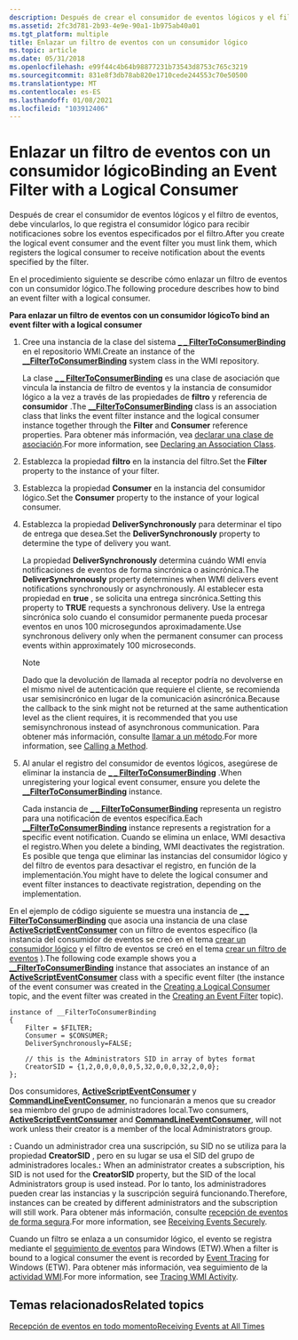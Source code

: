 ```yaml
---
description: Después de crear el consumidor de eventos lógicos y el filtro de eventos, debe vincularlos, lo que registra el consumidor lógico para recibir notificaciones sobre los eventos especificados por el filtro.
ms.assetid: 2fc3d781-2b93-4e9e-90a1-1b975ab40a01
ms.tgt_platform: multiple
title: Enlazar un filtro de eventos con un consumidor lógico
ms.topic: article
ms.date: 05/31/2018
ms.openlocfilehash: e99f44c4b64b98877231b73543d8753c765c3219
ms.sourcegitcommit: 831e8f3db78ab820e1710cede244553c70e50500
ms.translationtype: MT
ms.contentlocale: es-ES
ms.lasthandoff: 01/08/2021
ms.locfileid: "103912406"
---
```

# <a name="binding-an-event-filter-with-a-logical-consumer"></a><span data-ttu-id="f6303-103">Enlazar un filtro de eventos con un consumidor lógico</span><span class="sxs-lookup"><span data-stu-id="f6303-103">Binding an Event Filter with a Logical Consumer</span></span>

<span data-ttu-id="f6303-104">Después de crear el consumidor de eventos lógicos y el filtro de eventos, debe vincularlos, lo que registra el consumidor lógico para recibir notificaciones sobre los eventos especificados por el filtro.</span><span class="sxs-lookup"><span data-stu-id="f6303-104">After you create the logical event consumer and the event filter you must link them, which registers the logical consumer to receive notification about the events specified by the filter.</span></span>

<span data-ttu-id="f6303-105">En el procedimiento siguiente se describe cómo enlazar un filtro de eventos con un consumidor lógico.</span><span class="sxs-lookup"><span data-stu-id="f6303-105">The following procedure describes how to bind an event filter with a logical consumer.</span></span>

<span data-ttu-id="f6303-106">**Para enlazar un filtro de eventos con un consumidor lógico**</span><span class="sxs-lookup"><span data-stu-id="f6303-106">**To bind an event filter with a logical consumer**</span></span>

1.  <span data-ttu-id="f6303-107">Cree una instancia de la clase del sistema [**\_ \_ FilterToConsumerBinding**](--filtertoconsumerbinding.md) en el repositorio WMI.</span><span class="sxs-lookup"><span data-stu-id="f6303-107">Create an instance of the [**\_\_FilterToConsumerBinding**](--filtertoconsumerbinding.md) system class in the WMI repository.</span></span>

    <span data-ttu-id="f6303-108">La clase [**\_ \_ FilterToConsumerBinding**](--filtertoconsumerbinding.md) es una clase de asociación que vincula la instancia de filtro de eventos y la instancia de consumidor lógico a la vez a través de las propiedades de **filtro** y referencia de **consumidor** .</span><span class="sxs-lookup"><span data-stu-id="f6303-108">The [**\_\_FilterToConsumerBinding**](--filtertoconsumerbinding.md) class is an association class that links the event filter instance and the logical consumer instance together through the **Filter** and **Consumer** reference properties.</span></span> <span data-ttu-id="f6303-109">Para obtener más información, vea [declarar una clase de asociación](declaring-an-association-class.md).</span><span class="sxs-lookup"><span data-stu-id="f6303-109">For more information, see [Declaring an Association Class](declaring-an-association-class.md).</span></span>

2.  <span data-ttu-id="f6303-110">Establezca la propiedad **filtro** en la instancia del filtro.</span><span class="sxs-lookup"><span data-stu-id="f6303-110">Set the **Filter** property to the instance of your filter.</span></span>
3.  <span data-ttu-id="f6303-111">Establezca la propiedad **Consumer** en la instancia del consumidor lógico.</span><span class="sxs-lookup"><span data-stu-id="f6303-111">Set the **Consumer** property to the instance of your logical consumer.</span></span>
4.  <span data-ttu-id="f6303-112">Establezca la propiedad **DeliverSynchronously** para determinar el tipo de entrega que desea.</span><span class="sxs-lookup"><span data-stu-id="f6303-112">Set the **DeliverSynchronously** property to determine the type of delivery you want.</span></span>

    <span data-ttu-id="f6303-113">La propiedad **DeliverSynchronously** determina cuándo WMI envía notificaciones de eventos de forma sincrónica o asincrónica.</span><span class="sxs-lookup"><span data-stu-id="f6303-113">The **DeliverSynchronously** property determines when WMI delivers event notifications synchronously or asynchronously.</span></span> <span data-ttu-id="f6303-114">Al establecer esta propiedad en **true** , se solicita una entrega sincrónica.</span><span class="sxs-lookup"><span data-stu-id="f6303-114">Setting this property to **TRUE** requests a synchronous delivery.</span></span> <span data-ttu-id="f6303-115">Use la entrega sincrónica solo cuando el consumidor permanente pueda procesar eventos en unos 100 microsegundos aproximadamente.</span><span class="sxs-lookup"><span data-stu-id="f6303-115">Use synchronous delivery only when the permanent consumer can process events within approximately 100 microseconds.</span></span>

    > [!Note]  
    > <span data-ttu-id="f6303-116">Dado que la devolución de llamada al receptor podría no devolverse en el mismo nivel de autenticación que requiere el cliente, se recomienda usar semisincrónico en lugar de la comunicación asincrónica.</span><span class="sxs-lookup"><span data-stu-id="f6303-116">Because the callback to the sink might not be returned at the same authentication level as the client requires, it is recommended that you use semisynchronous instead of asynchronous communication.</span></span> <span data-ttu-id="f6303-117">Para obtener más información, consulte [llamar a un método](calling-a-method.md).</span><span class="sxs-lookup"><span data-stu-id="f6303-117">For more information, see [Calling a Method](calling-a-method.md).</span></span>

     

5.  <span data-ttu-id="f6303-118">Al anular el registro del consumidor de eventos lógicos, asegúrese de eliminar la instancia de [**\_ \_ FilterToConsumerBinding**](--filtertoconsumerbinding.md) .</span><span class="sxs-lookup"><span data-stu-id="f6303-118">When unregistering your logical event consumer, ensure you delete the [**\_\_FilterToConsumerBinding**](--filtertoconsumerbinding.md) instance.</span></span>

    <span data-ttu-id="f6303-119">Cada instancia de [**\_ \_ FilterToConsumerBinding**](--filtertoconsumerbinding.md) representa un registro para una notificación de eventos específica.</span><span class="sxs-lookup"><span data-stu-id="f6303-119">Each [**\_\_FilterToConsumerBinding**](--filtertoconsumerbinding.md) instance represents a registration for a specific event notification.</span></span> <span data-ttu-id="f6303-120">Cuando se elimina un enlace, WMI desactiva el registro.</span><span class="sxs-lookup"><span data-stu-id="f6303-120">When you delete a binding, WMI deactivates the registration.</span></span> <span data-ttu-id="f6303-121">Es posible que tenga que eliminar las instancias del consumidor lógico y del filtro de eventos para desactivar el registro, en función de la implementación.</span><span class="sxs-lookup"><span data-stu-id="f6303-121">You might have to delete the logical consumer and event filter instances to deactivate registration, depending on the implementation.</span></span>

<span data-ttu-id="f6303-122">En el ejemplo de código siguiente se muestra una instancia de [**\_ \_ FilterToConsumerBinding**](--filtertoconsumerbinding.md) que asocia una instancia de una clase [**ActiveScriptEventConsumer**](activescripteventconsumer.md) con un filtro de eventos específico (la instancia del consumidor de eventos se creó en el tema [crear un consumidor lógico](creating-a-logical-consumer.md) y el filtro de eventos se creó en el tema [crear un filtro de eventos](creating-an-event-filter.md) ).</span><span class="sxs-lookup"><span data-stu-id="f6303-122">The following code example shows you a [**\_\_FilterToConsumerBinding**](--filtertoconsumerbinding.md) instance that associates an instance of an [**ActiveScriptEventConsumer**](activescripteventconsumer.md) class with a specific event filter (the instance of the event consumer was created in the [Creating a Logical Consumer](creating-a-logical-consumer.md) topic, and the event filter was created in the [Creating an Event Filter](creating-an-event-filter.md) topic).</span></span>

``` syntax
instance of __FilterToConsumerBinding
{
    Filter = $FILTER;
    Consumer = $CONSUMER;
    DeliverSynchronously=FALSE;

    // this is the Administrators SID in array of bytes format
    CreatorSID = {1,2,0,0,0,0,0,5,32,0,0,0,32,2,0,0}; 
};
```

<span data-ttu-id="f6303-123">Dos consumidores, [**ActiveScriptEventConsumer**](activescripteventconsumer.md) y [**CommandLineEventConsumer**](commandlineeventconsumer.md), no funcionarán a menos que su creador sea miembro del grupo de administradores local.</span><span class="sxs-lookup"><span data-stu-id="f6303-123">Two consumers, [**ActiveScriptEventConsumer**](activescripteventconsumer.md) and [**CommandLineEventConsumer**](commandlineeventconsumer.md), will not work unless their creator is a member of the local Administrators group.</span></span>

<span data-ttu-id="f6303-124">**:** Cuando un administrador crea una suscripción, su SID no se utiliza para la propiedad **CreatorSID** , pero en su lugar se usa el SID del grupo de administradores locales.</span><span class="sxs-lookup"><span data-stu-id="f6303-124">**:** When an administrator creates a subscription, his SID is not used for the **CreatorSID** property, but the SID of the local Administrators group is used instead.</span></span> <span data-ttu-id="f6303-125">Por lo tanto, los administradores pueden crear las instancias y la suscripción seguirá funcionando.</span><span class="sxs-lookup"><span data-stu-id="f6303-125">Therefore, instances can be created by different administrators and the subscription will still work.</span></span> <span data-ttu-id="f6303-126">Para obtener más información, consulte [recepción de eventos de forma segura](receiving-events-securely.md).</span><span class="sxs-lookup"><span data-stu-id="f6303-126">For more information, see [Receiving Events Securely](receiving-events-securely.md).</span></span>

<span data-ttu-id="f6303-127">Cuando un filtro se enlaza a un consumidor lógico, el evento se registra mediante el [seguimiento de eventos](/windows/desktop/ETW/event-tracing-portal) para Windows (ETW).</span><span class="sxs-lookup"><span data-stu-id="f6303-127">When a filter is bound to a logical consumer the event is recorded by [Event Tracing](/windows/desktop/ETW/event-tracing-portal) for Windows (ETW).</span></span> <span data-ttu-id="f6303-128">Para obtener más información, vea seguimiento de la [actividad WMI](tracing-wmi-activity.md).</span><span class="sxs-lookup"><span data-stu-id="f6303-128">For more information, see [Tracing WMI Activity](tracing-wmi-activity.md).</span></span>

## <a name="related-topics"></a><span data-ttu-id="f6303-129">Temas relacionados</span><span class="sxs-lookup"><span data-stu-id="f6303-129">Related topics</span></span>

<dl> <dt>

[<span data-ttu-id="f6303-130">Recepción de eventos en todo momento</span><span class="sxs-lookup"><span data-stu-id="f6303-130">Receiving Events at All Times</span></span>](receiving-events-at-all-times.md)
</dt> </dl>

 

 
